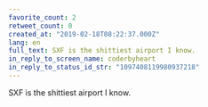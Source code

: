 ```yaml
---
favorite_count: 2
retweet_count: 0
created_at: "2019-02-18T08:22:37.000Z"
lang: en
full_text: SXF is the shittiest airport I know.
in_reply_to_screen_name: coderbyheart
in_reply_to_status_id_str: "1097408119980937218"
---
```


SXF is the shittiest airport I know.
